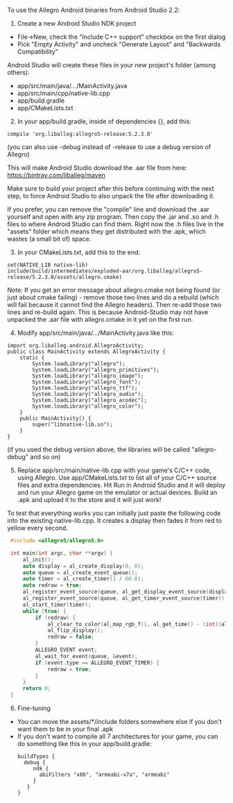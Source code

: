 To use the Allegro Android binaries from Android Studio 2.2:

1. Create a new Android Studio NDK project
 * File->New, check the "Include C++ support" checkbox on the first dialog
 * Pick "Empty Activity" and uncheck "Generate Layout" and "Backwards Compatibility"

  Android Studio will create these files in your new project's folder (among others):

 * app/src/main/java/.../MainActivity.java
 * app/src/main/cpp/native-lib.cpp
 * app/build.gradle
 * app/CMakeLists.txt

2. In your app/build.gradle, inside of dependencies {}, add this:

 ```
 compile 'org.liballeg:allegro5-release:5.2.3.0'
 ```
 (you can also use -debug instead of -release to use a debug version of Allegro)
  
 This will make Android Studio download the .aar file from here: https://bintray.com/liballeg/maven
 
 Make sure to build your project after this before continuing with the next step, to force Android Studio to also unpack the file after downloading it.
 
 If you prefer, you can remove the "compile" line and download the .aar yourself and open with any zip program. Then copy the .jar and .so and .h files to where Android Studio can find them. Right now the .h files live in the "assets" folder which means they get distributed with the .apk, which wastes (a small bit of) space.
 
3. In your CMakeLists.txt, add this to the end:

 ```
 set(NATIVE_LIB native-lib)
 include(build/intermediates/exploded-aar/org.liballeg/allegro5-release/5.2.3.0/assets/allegro.cmake)
 ```
 Note: If you get an error message about allegro.cmake not being found (or just about cmake failing) - remove those two lines and do a rebuild (which will fail because it cannot find the Allegro headers). Then re-add those two lines and re-build again. This is because Android-Studio may not have unpacked the .aar file with allegro.cmake in it yet on the first run.

4. Modify app/src/main/java/.../MainActivity.java like this:

 ```
 import org.liballeg.android.AllegroActivity;
 public class MainActivity extends AllegroActivity {
     static {
         System.loadLibrary("allegro");
         System.loadLibrary("allegro_primitives");
         System.loadLibrary("allegro_image");
         System.loadLibrary("allegro_font");
         System.loadLibrary("allegro_ttf");
         System.loadLibrary("allegro_audio");
         System.loadLibrary("allegro_acodec");
         System.loadLibrary("allegro_color");
     }
     public MainActivity() {
         super("libnative-lib.so");
     }
 }
```
 (if you used the debug version above, the libraries will be called "allegro-debug" and so on)

5. Replace app/src/main/native-lib.cpp with your game's C/C++ code, using Allegro. Use app/CMakeLists.txt to list all of your C/C++ source files and extra dependencies. Hit Run in Android Studio and it will
deploy and run your Allegro game on the emulator or actual devices. Build an .apk and upload it to the
store and it will just work!

 To test that everything works you can initially just paste the following code into the existing native-lib.cpp. It creates a display then fades it from red to yellow every second.

 ```c
  #include <allegro5/allegro5.h>

  int main(int argc, char **argv) {
      al_init();
      auto display = al_create_display(0, 0);
      auto queue = al_create_event_queue();
      auto timer = al_create_timer(1 / 60.0);
      auto redraw = true;
      al_register_event_source(queue, al_get_display_event_source(display));
      al_register_event_source(queue, al_get_timer_event_source(timer));
      al_start_timer(timer);
      while (true) {
          if (redraw) {
              al_clear_to_color(al_map_rgb_f(1, al_get_time() - (int)(al_get_time()), 0));
              al_flip_display();
              redraw = false;
          }
          ALLEGRO_EVENT event;
          al_wait_for_event(queue, &event);
          if (event.type == ALLEGRO_EVENT_TIMER) {
              redraw = true;
          }
      }
      return 0;
  }
```

6. Fine-tuning

* You can move the assets/\*/include folders somewhere else if you don't want them to be in your final .apk
* If you don't want to compile all 7 architectures for your game, you can do something like this in your app/build.gradle:
    ```
    buildTypes {
      debug { 
         ndk {
           abiFilters "x86", "armeabi-v7a", "armeabi"
         }
       }
    }
    ```
